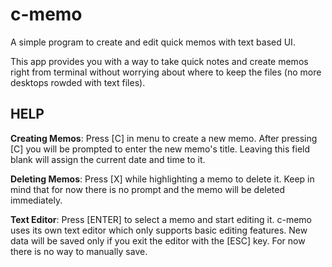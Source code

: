 # c-memo
A simple program to create and edit quick memos with text based UI.

This app provides you with a way to take quick notes and create memos right from terminal without worrying about where to keep the files (no more desktops rowded with text files). 

## HELP 

<b>Creating Memos</b>: Press [C] in menu to create a new memo. After pressing [C] you will be prompted to enter the new memo's title. 
		Leaving this field blank will assign the current date and time to it.
		
<b>Deleting Memos</b>: Press [X] while highlighting a memo to delete it. Keep in mind that for now there is no prompt and the memo will be deleted 
		immediately.
		
<b>Text Editor</b>:    Press [ENTER] to select a memo and start editing it. c-memo uses its own text editor which only supports basic editing features. 
		New data will be saved only if you exit the editor with the [ESC] key. For now there is no way to manually save.
